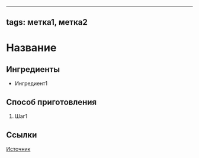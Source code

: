 ----
tags: метка1, метка2 
----


# Название

## Ингредиенты
- Ингредиент1


## Способ приготовления
1. Шаг1

## Ссылки
[Источник](url)